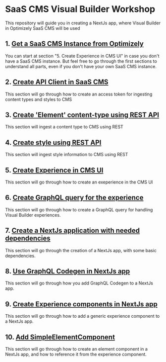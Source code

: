 # SaaS CMS Visual Builder Workshop
This repository will guide you in creating a NextJs app, where Visual Builder in Optimizely SaaS CMS will be used

## 1. [Get a SaaS CMS Instance from Optimizely](https://github.com/jonasbergqvist/saas-cms-visual-builder-workshop/blob/main/README-1-Get-saas-cms-instance.md)
You can start at section "5. Create Experience in CMS UI" in case you don't have a SaaS CMS instance. But feel free to go through the first sections to understand all parts, even if you don't have your own SaaS CMS instance.

## 2. [Create API Client in SaaS CMS](https://github.com/jonasbergqvist/saas-cms-visual-builder-workshop/blob/main/README-2-Create-api-client-and-access-token.md)
This section will go through how to create an access token for ingesting content types and styles to CMS

## 3. [Create 'Element' content-type using REST API](https://github.com/jonasbergqvist/saas-cms-visual-builder-workshop/blob/main/README-3-Create-element-type-using-rest.md)
This section will ingest a content type to CMS using REST

## 4. [Create style using REST API](https://github.com/jonasbergqvist/saas-cms-visual-builder-workshop/blob/main/README-4-Create-style-using-rest.md)
This section will ingest style information to CMS using REST

## 5. [Create Experience in CMS UI](https://github.com/jonasbergqvist/saas-cms-visual-builder-workshop/blob/main/README-5-Create-experience-in-cms-ui.md)
This section will go through how to create an exeperience in the CMS UI

## 6. [Create GraphQL query for the experience](https://github.com/jonasbergqvist/saas-cms-visual-builder-workshop/blob/main/README-6-Create-graphql-query.md)
This section will go through how to create a GraphQL query for handling Visual Builder experiences.

## 7. [Create a NextJs application with needed dependencies](https://github.com/jonasbergqvist/saas-cms-visual-builder-workshop/blob/main/README-7-Create-nextJs-app.md)
This section will go through the creation of a NextJs app, with some basic dependencies.

## 8. [Use GraphQL Codegen in NextJs app](https://github.com/jonasbergqvist/saas-cms-visual-builder-workshop/blob/main/README-8-Use-graphql-codegen.md)
This section will go through how you add GraphQL Codegen to a NextJs app.

## 9. [Create Experience components in NextJs app](https://github.com/jonasbergqvist/saas-cms-visual-builder-workshop/blob/main/README-9-Create-experience-component.md)
This section will go through how to add a generic experience component to a NextJs app.

## 10. [Add SimpleElementComponent](https://github.com/jonasbergqvist/saas-cms-visual-builder-workshop/blob/main/README-x10-Create-element-component.md)
This section will go through how to create an element component in a NextJs app, and how to reference it from the experience component.